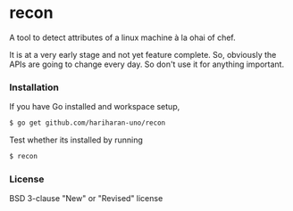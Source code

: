 # recon
A tool to detect attributes of a linux machine à la ohai of chef.

It is at a very early stage and not yet feature complete. So, obviously the APIs are going to change every day. So don't use it for anything important.

### Installation

If you have Go installed and workspace setup,

~~~sh
$ go get github.com/hariharan-uno/recon
~~~

Test whether its installed by running 

~~~sh
$ recon
~~~

### License

BSD 3-clause "New" or "Revised" license
